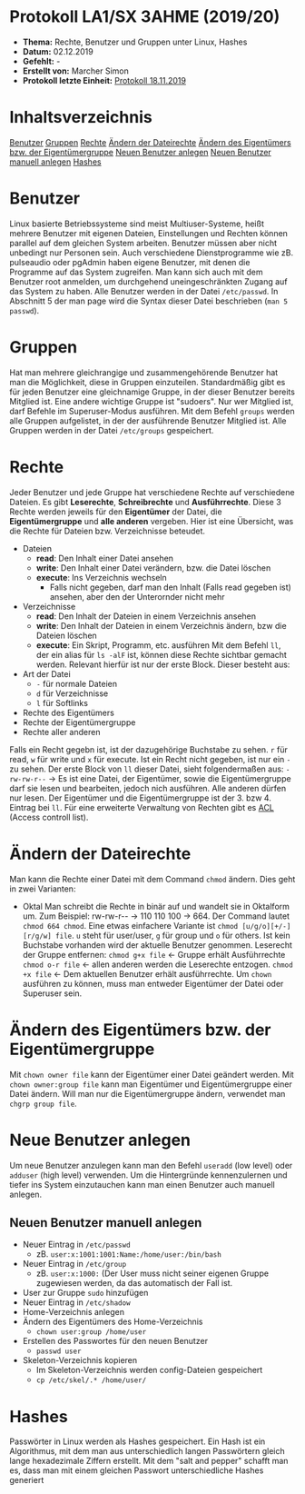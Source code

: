 # Protokoll LA1/SX 3AHME (2019/20)

* **Thema:** Rechte, Benutzer und Gruppen unter Linux, Hashes
* **Datum:** 02.12.2019
* **Gefehlt:** -
* **Erstellt von:** Marcher Simon
* **Protokoll letzte Einheit:** [Protokoll 18.11.2019](https://github.com/HTLMechatronics/m17-3ahme-la1-sx/blob/marsim17/protokolle/protokoll-1-marsim17-2019-18-11.md)

# Inhaltsverzeichnis
[Benutzer](#benutzer)
[Gruppen](#gruppen)
[Rechte](#rechte)
[Ändern der Dateirechte](#ändern-der-dateirechte)
[Ändern des Eigentümers bzw. der Eigentümergruppe](##ndern-des-eigentümers-bzw-der-eigentümergruppe)
[Neuen Benutzer anlegen](#neuen-benutzer-anlegen)
	[Neuen Benutzer manuell anlegen](#neuen-benutzer-manuell-anlegen)
[Hashes](#hashes)

# Benutzer
Linux basierte Betriebssysteme sind meist Multiuser-Systeme, heißt mehrere Benutzer mit eigenen Dateien, Einstellungen und Rechten können parallel auf dem gleichen System arbeiten.
Benutzer müssen aber nicht unbedingt nur Personen sein. Auch verschiedene Dienstprogramme wie zB. pulseaudio oder pgAdmin haben eigene Benutzer, mit denen die Programme auf das System zugreifen. Man kann sich auch mit dem Benutzer root anmelden, um durchgehend uneingeschränkten Zugang auf das System zu haben.
Alle Benutzer werden in der Datei `/etc/passwd`. In Abschnitt 5 der man page wird die Syntax dieser Datei beschrieben (`man 5 passwd`).

# Gruppen
Hat man mehrere gleichrangige und zusammengehörende Benutzer hat man die Möglichkeit, diese in Gruppen einzuteilen. Standardmäßig gibt es für jeden Benutzer eine gleichnamige Gruppe, in der dieser Benutzer bereits Mitglied ist. Eine andere wichtige Gruppe ist "sudoers". Nur wer Mitglied ist, darf Befehle im Superuser-Modus ausführen.
Mit dem Befehl `groups` werden alle Gruppen aufgelistet, in der der ausführende Benutzer Mitglied ist. Alle Gruppen werden in der Datei `/etc/groups` gespeichert.

# Rechte
Jeder Benutzer und jede Gruppe hat verschiedene Rechte auf verschiedene Dateien. Es gibt **Leserechte**, **Schreibrechte** und **Ausführrechte**. Diese 3 Rechte werden jeweils für den **Eigentümer** der Datei, die **Eigentümergruppe** und **alle anderen** vergeben.
Hier ist eine Übersicht, was die Rechte für Dateien bzw. Verzeichnisse beteudet.
* Dateien
	* **read**: Den Inhalt einer Datei ansehen
	* **write**: Den Inhalt einer Datei verändern, bzw. die Datei löschen
	* **execute**: Ins Verzeichnis wechseln 
		* Falls nicht gegeben, darf man den Inhalt (Falls read gegeben ist) ansehen, aber den der Unterornder nicht mehr
* Verzeichnisse
	* **read**: Den Inhalt der Dateien in einem Verzeichnis ansehen
	* **write**: Den Inhalt der Dateien in einem Verzeichnis ändern, bzw die Dateien löschen
	* **execute**: Ein Skript, Programm, etc. ausführen
Mit dem Befehl `ll`, der ein alias für `ls -alF` ist, können diese Rechte sichtbar gemacht werden. Relevant hierfür ist nur der erste Block. Dieser besteht aus:
* Art der Datei
	* `-` für normale Dateien
	* `d` für Verzeichnisse
	* `l` für Softlinks
* Rechte des Eigentümers
* Rechte der Eigentümergruppe
* Rechte aller anderen

Falls ein Recht gegebn ist, ist der dazugehörige Buchstabe zu sehen. `r` für read, `w` für write und `x` für execute. Ist ein Recht nicht gegeben, ist nur ein `-` zu sehen. Der erste Block von `ll` dieser Datei, sieht folgendermaßen aus:
`-rw-rw-r--` -> Es ist eine Datei, der Eigentümer, sowie die Eigentümergruppe darf sie lesen und bearbeiten, jedoch nich ausführen. Alle anderen dürfen nur lesen. Der Eigentümer und die Eigentümergruppe ist der 3. bzw 4. Eintrag bei `ll`.
Für eine erweiterte Verwaltung von Rechten gibt es [ACL](https://wiki.archlinux.org/index.php/Access_Control_Lists) (Access controll list).

# Ändern der Dateirechte
Man kann die Rechte einer Datei mit dem Command `chmod` ändern. Dies geht in zwei Varianten:
* Oktal
Man schreibt die Rechte in binär auf und wandelt sie in Oktalform um. Zum Beispiel: rw-rw-r-- -> 110 110 100 -> 664. Der Command lautet `chmod 664 chmod`. 
Eine etwas einfachere Variante ist `chmod [u/g/o][+/-][r/g/w] file`. `u` steht für user/user, `g` für group und `o` für others. Ist kein Buchstabe vorhanden wird der aktuelle Benutzer genommen.
Leserecht der Gruppe entfernen:
`chmod g+x file` <- Gruppe erhält Ausführrechte
`chmod o-r file` <- allen anderen werden die Leserechte entzogen.
`chmod +x file` <- Dem aktuellen Benutzer erhält ausführrechte.
Um `chown` ausführen zu können, muss man entweder Eigentümer der Datei oder Superuser sein.

# Ändern des Eigentümers bzw. der Eigentümergruppe

Mit `chown owner file` kann der Eigentümer einer Datei geändert werden. Mit `chown owner:group file` kann man Eigentümer und Eigentümergruppe einer Datei ändern. Will man nur die Eigentümergruppe ändern, verwendet man `chgrp group file`.

# Neue Benutzer anlegen
Um neue Benutzer anzulegen kann man den Befehl `useradd` (low level) oder `adduser` (high level) verwenden. Um die Hintergründe kennenzulernen und tiefer ins System einzutauchen kann man einen Benutzer auch manuell anlegen.

## Neuen Benutzer manuell anlegen
* Neuer Eintrag in `/etc/passwd`
	* zB. `user:x:1001:1001:Name:/home/user:/bin/bash`
* Neuer Eintrag in `/etc/group`
 	* zB. `user:x:1000:` (Der User muss nicht seiner eigenen Gruppe zugewiesen werden, da das automatisch der Fall ist.
* User zur Gruppe `sudo` hinzufügen
* Neuer Eintrag in `/etc/shadow`
* Home-Verzeichnis anlegen
* Ändern des Eigentümers des Home-Verzeichnis
	* `chown user:group /home/user`
* Erstellen des Passwortes für den neuen Benutzer
	* `passwd user`
* Skeleton-Verzeichnis kopieren
	* Im Skeleton-Verzeichnis werden config-Dateien gespeichert
	* `cp /etc/skel/.* /home/user/`

# Hashes
Passwörter in Linux werden als Hashes gespeichert. Ein Hash ist ein Algorithmus, mit dem man aus unterschiedlich langen Passwörtern gleich lange hexadezimale Ziffern erstellt. Mit dem "salt and pepper" schafft man es, dass man mit einem gleichen Passwort unterschiedliche Hashes generiert
